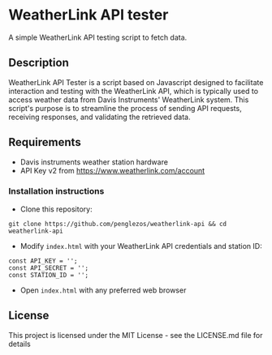 # WeatherLink API tester

A simple WeatherLink API testing script to fetch data.

## Description

WeatherLink API Tester is a script based on Javascript designed to facilitate interaction and testing with the WeatherLink API, which is typically used to access weather data from Davis Instruments' WeatherLink system. This script's purpose is to streamline the process of sending API requests, receiving responses, and validating the retrieved data.

## Requirements

* Davis instruments weather station hardware
* API Key v2 from https://www.weatherlink.com/account

### Installation instructions

* Clone this repository:
```
git clone https://github.com/penglezos/weatherlink-api && cd weatherlink-api
```

* Modify `index.html` with your WeatherLink API credentials and station ID:
```
const API_KEY = '';
const API_SECRET = '';
const STATION_ID = '';
```

* Open `index.html` with any preferred web browser

## License

This project is licensed under the MIT License - see the LICENSE.md file for details
